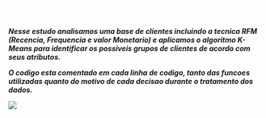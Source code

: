 ## <strong><em><snap style=color:white> RFM e KMeans com linguagem R

Nesse estudo analisamos uma base de clientes incluindo a tecnica RFM (Recencia, Frequencia e valor Monetario) e aplicamos o algoritmo K-Means para identificar os possiveis grupos de clientes de acordo com seus atributos.

O codigo esta comentado em cada linha de codigo, tanto das  funcoes utilizadas quanto do motivo de cada decisao durante o tratamento dos dados.

<img src="https://miro.medium.com/v2/resize:fit:1200/1*M3SEq6iEsk1zHtKhlNtdlA.png">
